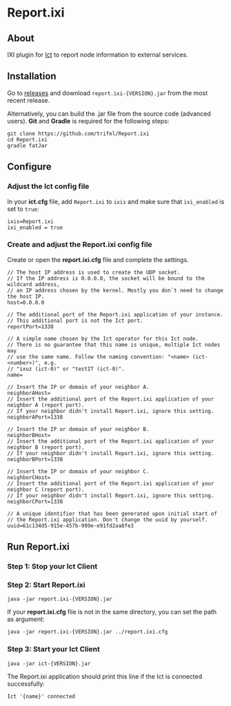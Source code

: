 # Report.ixi

## About

IXI plugin for [Ict](https://github.com/iotaledger/ict) to report node information to external services. 


## Installation

Go to [releases](https://github.com/trifel/Report.ixi/releases) and download `report.ixi-{VERSION}.jar` from the most recent release. 

Alternatively, you can build the .jar file from the source code (advanced users). **Git** and **Gradle** is required for the following steps:
```shell
git clone https://github.com/trifel/Report.ixi
cd Report.ixi
gradle fatJar
```

## Configure

### Adjust the Ict config file

In your **ict.cfg** file, add `Report.ixi` to `ixis` and make sure that `ixi_enabled` is set to `true`:

```
ixis=Report.ixi
ixi_enabled = true
```

### Create and adjust the Report.ixi config file

Create or open the **report.ixi.cfg** file and complete the settings.

```
// The host IP address is used to create the UDP socket. 
// If the IP address is 0.0.0.0, the socket will be bound to the wildcard address, 
// an IP address chosen by the kernel. Mostly you don`t need to change the host IP.
host=0.0.0.0

// The additional port of the Report.ixi application of your instance. 
// This additional port is not the Ict port.
reportPort=1338

// A simple name chosen by the Ict operator for this Ict node.
// There is no guarantee that this name is unique, multiple Ict nodes may
// use the same name. Follow the naming convention: "<name> (ict-<number>)", e.g. 
// "ixuz (ict-0)" or "testIT (ict-0)".
name=

// Insert the IP or domain of your neighbor A.
neighborAHost=
// Insert the additional port of the Report.ixi application of your neighbor A (report port). 
// If your neighbor didn't install Report.ixi, ignore this setting.
neighborAPort=1338

// Insert the IP or domain of your neighbor B.
neighborBHost=
// Insert the additional port of the Report.ixi application of your neighbor B (report port). 
// If your neighbor didn't install Report.ixi, ignore this setting.
neighborBPort=1338

// Insert the IP or domain of your neighbor C.
neighborCHost=
// Insert the additional port of the Report.ixi application of your neighbor C (report port). 
// If your neighbor didn't install Report.ixi, ignore this setting.
neighborCPort=1338

// A unique identifier that has been generated upon initial start of
// the Report.ixi application. Don't change the uuid by yourself.
uuid=61c134d5-915e-457b-999e-e91fd2aa8fe3
```

## Run Report.ixi

### Step 1: Stop your Ict Client

### Step 2: Start Report.ixi

```shell
java -jar report.ixi-{VERSION}.jar
```
If your **report.ixi.cfg** file is not in the same directory, you can set the path as argument:
```shell
java -jar report.ixi-{VERSION}.jar ../report.ixi.cfg
```

### Step 3: Start your Ict Client

```shell
java -jar ict-{VERSION}.jar
```

The Report.ixi application should print this line if the Ict is connected successfully:

```
Ict '{name}' connected
```
